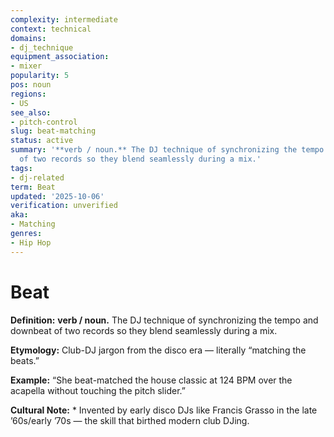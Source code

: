 ```yaml
---
complexity: intermediate
context: technical
domains:
- dj_technique
equipment_association:
- mixer
popularity: 5
pos: noun
regions:
- US
see_also:
- pitch-control
slug: beat-matching
status: active
summary: '**verb / noun.** The DJ technique of synchronizing the tempo and downbeat
  of two records so they blend seamlessly during a mix.'
tags:
- dj-related
term: Beat
updated: '2025-10-06'
verification: unverified
aka:
- Matching
genres:
- Hip Hop
---
```


# Beat

**Definition:** **verb / noun.** The DJ technique of synchronizing the tempo and downbeat of two records so they blend seamlessly during a mix.

**Etymology:** Club-DJ jargon from the disco era — literally “matching the beats.”

**Example:** “She beat-matched the house classic at 124 BPM over the acapella without touching the pitch slider.”

**Cultural Note:** * Invented by early disco DJs like Francis Grasso in the late ’60s/early ’70s — the skill that birthed modern club DJing.

